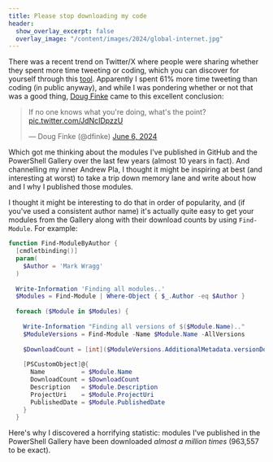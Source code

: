 ```yaml
---
title: Please stop downloading my code
header:
  show_overlay_excerpt: false
  overlay_image: "/content/images/2024/global-internet.jpg"
---
```


There was a recent trend on Twitter/X where people were sharing whether they spent more time tweeting or coding, which you can discover for yourself through this [tool](https://shiptalkers.dev/compare). Apparently I spent 61% more time tweeting than coding (in public anyway), and while I was pondering whether or not that was a good thing, [Doug Finke](https://x.com/dfinke) came to this excellent conclusion:

<blockquote class="twitter-tweet"><p lang="en" dir="ltr">If no one knows what you&#39;re doing, what&#39;s the point? <a href="https://t.co/JdNcIDpzzU">pic.twitter.com/JdNcIDpzzU</a></p>&mdash; Doug Finke (@dfinke) <a href="https://twitter.com/dfinke/status/1798785849238360370?ref_src=twsrc%5Etfw">June 6, 2024</a></blockquote> <script async src="https://platform.twitter.com/widgets.js" charset="utf-8"></script>

Which got me thinking about the modules I've published in GitHub and the PowerShell Gallery over the last few years (almost 10 years in fact). And channelling my inner Andrew Pla, I thought it might be inspiring at best (and interesting at worst) to take a trip down memory lane and write about how and I why I published those modules.

I thought it might be interesting to do that in order of popularity, and (if you've used a consistent author name) it's actually quite easy to get your modules from the Gallery along with their download counts by using `Find-Module`. For example:

```powershell
function Find-ModuleByAuthor {
  [cmdletbinding()]
  param(
    $Author = 'Mark Wragg'
  )
  
  Write-Information 'Finding all modules..'
  $Modules = Find-Module | Where-Object { $_.Author -eq $Author }
  
  foreach ($Module in $Modules) {
  
    Write-Information "Finding all versions of $($Module.Name).."
    $ModuleVersions = Find-Module -Name $Module.Name -AllVersions
  
    $DownloadCount = [int]($ModuleVersions.AdditionalMetadata.versionDownloadCount | Measure-Object -Sum).Sum
  
    [PSCustomObject]@{
      Name          = $Module.Name
      DownloadCount = $DownloadCount
      Description   = $Module.Description
      ProjectUri    = $Module.ProjectUri
      PublishedDate = $Module.PublishedDate
    }
  }
```

Here's why I discovered a horrifying statistic: modules I've published in the PowerShell Gallery have been downloaded _almost a million times_ (963,557 to be exact).